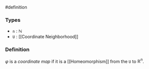 #definition
### Types
- `n` : $\mathbb{N}$
- `U` : [[Coordinate Neighborhood]]
### Definition
$\varphi$ is a *coordinate map* if it is a [[Homeomorphism]] from the `U` to $\mathbb{R}^n$.